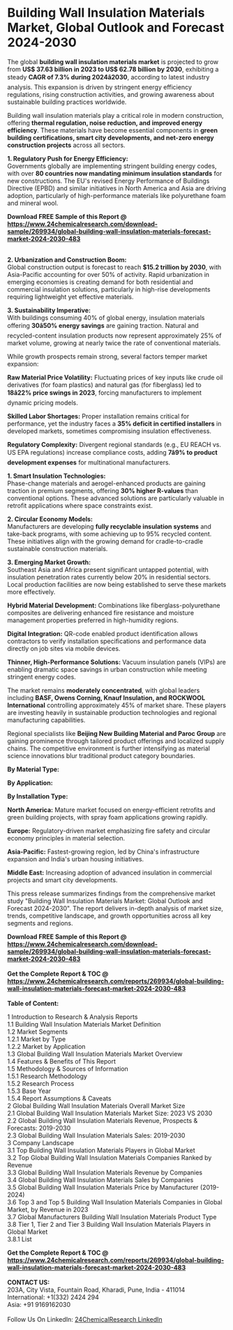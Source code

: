<h1>Building Wall Insulation Materials Market, Global Outlook and Forecast 2024-2030</h1><p>The global <strong>building wall insulation materials market</strong> is projected to grow from <strong>US$ 37.63 billion in 2023 to US$ 62.78 billion by 2030</strong>, exhibiting a steady <strong>CAGR of 7.3% during 2024â2030</strong>, according to latest industry analysis. This expansion is driven by stringent energy efficiency regulations, rising construction activities, and growing awareness about sustainable building practices worldwide.</p><p>Building wall insulation materials play a critical role in modern construction, offering <strong>thermal regulation, noise reduction, and improved energy efficiency</strong>. These materials have become essential components in <strong>green building certifications, smart city developments, and net-zero energy construction projects</strong> across all sectors.</p><p><strong>1. Regulatory Push for Energy Efficiency:</strong><br>
Governments globally are implementing stringent building energy codes, with over <strong>80 countries now mandating minimum insulation standards</strong> for new constructions. The EU's revised Energy Performance of Buildings Directive (EPBD) and similar initiatives in North America and Asia are driving adoption, particularly of high-performance materials like polyurethane foam and mineral wool.</p><div><b>Download FREE Sample of this Report @ 
            <a href="https://www.24chemicalresearch.com/download-sample/269934/global-building-wall-insulation-materials-forecast-market-2024-2030-483">
            https://www.24chemicalresearch.com/download-sample/269934/global-building-wall-insulation-materials-forecast-market-2024-2030-483</a></b></div><br><p><strong>2. Urbanization and Construction Boom:</strong><br>
Global construction output is forecast to reach <strong>$15.2 trillion by 2030</strong>, with Asia-Pacific accounting for over 50% of activity. Rapid urbanization in emerging economies is creating demand for both residential and commercial insulation solutions, particularly in high-rise developments requiring lightweight yet effective materials.</p><p><strong>3. Sustainability Imperative:</strong><br>
With buildings consuming 40% of global energy, insulation materials offering <strong>30â50% energy savings</strong> are gaining traction. Natural and recycled-content insulation products now represent approximately 25% of market volume, growing at nearly twice the rate of conventional materials.</p><p>While growth prospects remain strong, several factors temper market expansion:</p><p><strong>Raw Material Price Volatility:</strong> Fluctuating prices of key inputs like crude oil derivatives (for foam plastics) and natural gas (for fiberglass) led to <strong>18â22% price swings in 2023</strong>, forcing manufacturers to implement dynamic pricing models.</p><p><strong>Skilled Labor Shortages:</strong> Proper installation remains critical for performance, yet the industry faces a <strong>35% deficit in certified installers</strong> in developed markets, sometimes compromising insulation effectiveness.</p><p><strong>Regulatory Complexity:</strong> Divergent regional standards (e.g., EU REACH vs. US EPA regulations) increase compliance costs, adding <strong>7â9% to product development expenses</strong> for multinational manufacturers.</p><p><strong>1. Smart Insulation Technologies:</strong><br>
Phase-change materials and aerogel-enhanced products are gaining traction in premium segments, offering <strong>30% higher R-values</strong> than conventional options. These advanced solutions are particularly valuable in retrofit applications where space constraints exist.</p><p><strong>2. Circular Economy Models:</strong><br>
Manufacturers are developing <strong>fully recyclable insulation systems</strong> and take-back programs, with some achieving up to 95% recycled content. These initiatives align with the growing demand for cradle-to-cradle sustainable construction materials.</p><p><strong>3. Emerging Market Growth:</strong><br>
Southeast Asia and Africa present significant untapped potential, with insulation penetration rates currently below 20% in residential sectors. Local production facilities are now being established to serve these markets more effectively.</p><p><strong>Hybrid Material Development:</strong> Combinations like fiberglass-polyurethane composites are delivering enhanced fire resistance and moisture management properties preferred in high-humidity regions.</p><p><strong>Digital Integration:</strong> QR-code enabled product identification allows contractors to verify installation specifications and performance data directly on job sites via mobile devices.</p><p><strong>Thinner, High-Performance Solutions:</strong> Vacuum insulation panels (VIPs) are enabling dramatic space savings in urban construction while meeting stringent energy codes.</p><p>The market remains <strong>moderately concentrated</strong>, with global leaders including <strong>BASF, Owens Corning, Knauf Insulation, and ROCKWOOL International</strong> controlling approximately 45% of market share. These players are investing heavily in sustainable production technologies and regional manufacturing capabilities.</p><p>Regional specialists like <strong>Beijing New Building Material and Paroc Group</strong> are gaining prominence through tailored product offerings and localized supply chains. The competitive environment is further intensifying as material science innovations blur traditional product category boundaries.</p><p><strong>By Material Type:</strong></p><p><strong>By Application:</strong></p><p><strong>By Installation Type:</strong></p><p><strong>North America:</strong> Mature market focused on energy-efficient retrofits and green building projects, with spray foam applications growing rapidly.</p><p><strong>Europe:</strong> Regulatory-driven market emphasizing fire safety and circular economy principles in material selection.</p><p><strong>Asia-Pacific:</strong> Fastest-growing region, led by China's infrastructure expansion and India's urban housing initiatives.</p><p><strong>Middle East:</strong> Increasing adoption of advanced insulation in commercial projects and smart city developments.</p><p>This press release summarizes findings from the comprehensive market study "Building Wall Insulation Materials Market: Global Outlook and Forecast 2024-2030". The report delivers in-depth analysis of market size, trends, competitive landscape, and growth opportunities across all key segments and regions.</p><div><b>Download FREE Sample of this Report @ 
            <a href="https://www.24chemicalresearch.com/download-sample/269934/global-building-wall-insulation-materials-forecast-market-2024-2030-483">
            https://www.24chemicalresearch.com/download-sample/269934/global-building-wall-insulation-materials-forecast-market-2024-2030-483</a></b></div><br><div><b>Get the Complete Report & TOC @ 
            <a href="https://www.24chemicalresearch.com/reports/269934/global-building-wall-insulation-materials-forecast-market-2024-2030-483">
            https://www.24chemicalresearch.com/reports/269934/global-building-wall-insulation-materials-forecast-market-2024-2030-483</a></b></div><br>
            <b>Table of Content:</b><p>1 Introduction to Research & Analysis Reports<br />
    1.1 Building Wall Insulation Materials Market Definition<br />
    1.2 Market Segments<br />
        1.2.1 Market by Type<br />
        1.2.2 Market by Application<br />
    1.3 Global Building Wall Insulation Materials Market Overview<br />
    1.4 Features & Benefits of This Report<br />
    1.5 Methodology & Sources of Information<br />
        1.5.1 Research Methodology<br />
        1.5.2 Research Process<br />
        1.5.3 Base Year<br />
        1.5.4 Report Assumptions & Caveats<br />
2 Global Building Wall Insulation Materials Overall Market Size<br />
    2.1 Global Building Wall Insulation Materials Market Size: 2023 VS 2030<br />
    2.2 Global Building Wall Insulation Materials Revenue, Prospects & Forecasts: 2019-2030<br />
    2.3 Global Building Wall Insulation Materials Sales: 2019-2030<br />
3 Company Landscape<br />
    3.1 Top Building Wall Insulation Materials Players in Global Market<br />
    3.2 Top Global Building Wall Insulation Materials Companies Ranked by Revenue<br />
    3.3 Global Building Wall Insulation Materials Revenue by Companies<br />
    3.4 Global Building Wall Insulation Materials Sales by Companies<br />
    3.5 Global Building Wall Insulation Materials Price by Manufacturer (2019-2024)<br />
    3.6 Top 3 and Top 5 Building Wall Insulation Materials Companies in Global Market, by Revenue in 2023<br />
    3.7 Global Manufacturers Building Wall Insulation Materials Product Type<br />
    3.8 Tier 1, Tier 2 and Tier 3 Building Wall Insulation Materials Players in Global Market<br />
        3.8.1 List</p><div><b>Get the Complete Report & TOC @ 
            <a href="https://www.24chemicalresearch.com/reports/269934/global-building-wall-insulation-materials-forecast-market-2024-2030-483">
            https://www.24chemicalresearch.com/reports/269934/global-building-wall-insulation-materials-forecast-market-2024-2030-483</a></b></div><br><b>CONTACT US:</b><br>
            203A, City Vista, Fountain Road, Kharadi, Pune, India - 411014<br>
            International: +1(332) 2424 294<br>
            Asia: +91 9169162030 <br><br>
            Follow Us On LinkedIn: <a href="https://www.linkedin.com/company/24chemicalresearch/">24ChemicalResearch LinkedIn</a>